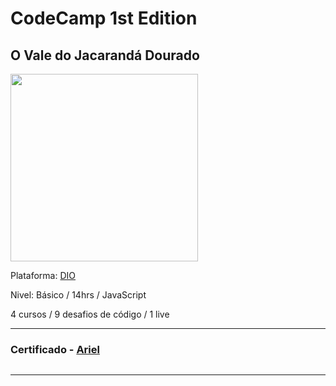# CodeCamp 1st Edition
## O Vale do Jacarandá Dourado

<img src="https://hermes.dio.me/tracks/e3092c08-98c4-4131-aec1-f3affe6db45d.png" height="300" width="300">

Plataforma: [DIO]()

Nivel: Básico / 14hrs / JavaScript

4 cursos / 9 desafios de código / 1 live

---

### Certificado - [Ariel]()

<img src="">

---

